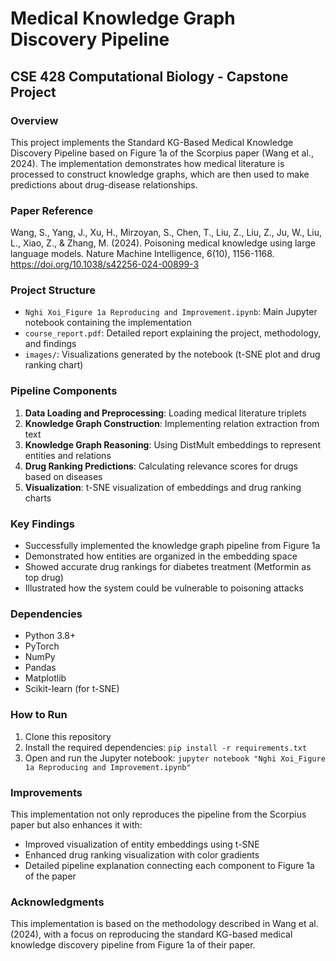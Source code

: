 # Medical Knowledge Graph Discovery Pipeline

## CSE 428 Computational Biology - Capstone Project

### Overview
This project implements the Standard KG-Based Medical Knowledge Discovery Pipeline based on Figure 1a of the Scorpius paper (Wang et al., 2024). The implementation demonstrates how medical literature is processed to construct knowledge graphs, which are then used to make predictions about drug-disease relationships.

### Paper Reference
Wang, S., Yang, J., Xu, H., Mirzoyan, S., Chen, T., Liu, Z., Liu, Z., Ju, W., Liu, L., Xiao, Z., & Zhang, M. (2024). Poisoning medical knowledge using large language models. Nature Machine Intelligence, 6(10), 1156-1168. https://doi.org/10.1038/s42256-024-00899-3

### Project Structure
- `Nghi Xoi_Figure 1a Reproducing and Improvement.ipynb`: Main Jupyter notebook containing the implementation
- `course_report.pdf`: Detailed report explaining the project, methodology, and findings
- `images/`: Visualizations generated by the notebook (t-SNE plot and drug ranking chart)

### Pipeline Components
1. **Data Loading and Preprocessing**: Loading medical literature triplets
2. **Knowledge Graph Construction**: Implementing relation extraction from text
3. **Knowledge Graph Reasoning**: Using DistMult embeddings to represent entities and relations
4. **Drug Ranking Predictions**: Calculating relevance scores for drugs based on diseases
5. **Visualization**: t-SNE visualization of embeddings and drug ranking charts

### Key Findings
- Successfully implemented the knowledge graph pipeline from Figure 1a
- Demonstrated how entities are organized in the embedding space
- Showed accurate drug rankings for diabetes treatment (Metformin as top drug)
- Illustrated how the system could be vulnerable to poisoning attacks

### Dependencies
- Python 3.8+
- PyTorch
- NumPy
- Pandas
- Matplotlib
- Scikit-learn (for t-SNE)

### How to Run
1. Clone this repository
2. Install the required dependencies: `pip install -r requirements.txt`
3. Open and run the Jupyter notebook: `jupyter notebook "Nghi Xoi_Figure 1a Reproducing and Improvement.ipynb"`

### Improvements
This implementation not only reproduces the pipeline from the Scorpius paper but also enhances it with:
- Improved visualization of entity embeddings using t-SNE
- Enhanced drug ranking visualization with color gradients
- Detailed pipeline explanation connecting each component to Figure 1a of the paper

### Acknowledgments
This implementation is based on the methodology described in Wang et al. (2024), with a focus on reproducing the standard KG-based medical knowledge discovery pipeline from Figure 1a of their paper.